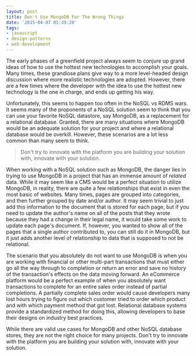 ```yaml
---
layout: post
title: Don't Use MongoDB For The Wrong Things
date: '2015-04-07 01:39:20'
tags:
- javascript
- design-patterns
- web-development
---
```


The early phases of a greenfield project always seem to conjure up grand ideas of how to use the hottest new technologies to accomplish your goals. Many times, these grandiose plans give way to a more level-headed design discussion where more realistic technologies are adopted. However, there are a few times where the developer with the idea to use the hottest new technology is the one in charge, and ends up getting his way.

Unfortunately, this seems to happen too often in the NoSQL vs RDMS wars. It seems many of the proponents of a NoSQL solution seem to think that you can use your favorite NoSQL datastore, say MongoDB, as a replacement for a relational database. Granted, there are many situations where MongoDB would be an adequate solution for your project and where a relational database would be overkill. However, these scenarios are a lot less common than many seem to think.

>Don't try to innovate with the platform you are building your solution with, innovate with your solution.

When working with a NoSQL solution such as MongoDB, the danger lies in trying to use MongoDB in a project that has an immense amount of *related* data. While it may seem like a CMS would be a perfect situation to utilize MongoDB, in reality, there are quite a few relationships that exist in even the most basic of websites. Many times, pages are grouped into categories, and then further grouped by date and/or author. It may seem trivial to just add this information to the document that is stored for each page, but if you need to update the author's name on all of the posts that they wrote because they had a change in their legal name, it would take some work to update each page's document. If, however, you wanted to show all of the pages that a single author contributed to, you can still do it in MongoDB, but it just adds another level of relationship to data that is supposed to not be relational.

The scenario that you absolutely do not want to use MongoDB is when you are working with financial or other multi-part transactions that must either go all the way through to completion or return an error and save no history of the transaction's effects on the data moving forward. An eCommerce platform would be a perfect example of when you absolutely want transactions to complete for an entire sales order instead of partial completions. A partially complete sales order would cause developers many lost hours trying to figure out which customer tried to order which product and with which payment method that got lost. Relational database systems provide a standardized method for doing this, allowing developers to base their designs on industry best practices.

While there are valid use cases for MongoDB and other NoSQL database stores, they are not the right choice for many projects. Don't try to innovate with the platform you are building your solution with, innovate with your solution.